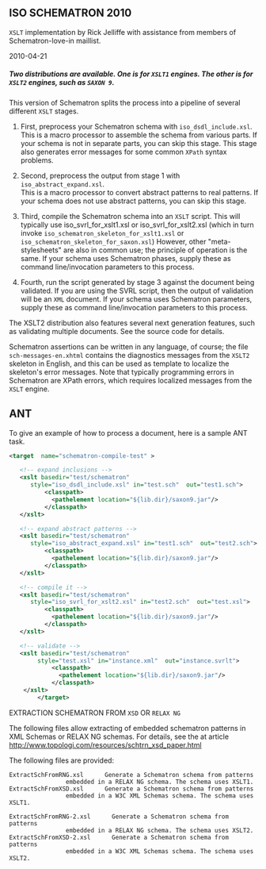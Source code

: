 ## ISO SCHEMATRON 2010

`XSLT` implementation by Rick Jelliffe with assistance from members of Schematron-love-in maillist.

2010-04-21

##### Two distributions are available. One is for `XSLT1` engines. The other is for `XSLT2` engines, such as `SAXON 9`.


This version of Schematron splits the process into a pipeline of several different `XSLT` stages.

1) First, preprocess your Schematron schema with `iso_dsdl_include.xsl`.  
This is a macro processor to assemble the schema from various parts. 
If your schema is not in separate parts, you can skip this stage.
This stage also generates error messages for some common `XPath` syntax problems.

2) Second, preprocess the output from stage 1 with `iso_abstract_expand.xsl`.  
This is a macro processor to convert abstract patterns to real patterns. 
If your schema does not use abstract patterns, you can skip this
stage.

3) Third, compile the Schematron schema into an `XSLT` script. 
This will typically use iso_svrl_for_xslt1.xsl or iso_svrl_for_xslt2.xsl 
(which in turn invoke `iso_schematron_skeleton_for_xslt1.xsl` or `iso_schematron_skeleton_for_saxon.xsl`)
However, other "meta-stylesheets" are also in common use; the principle of operation is the same.
If your schema uses Schematron phases, supply these as command line/invocation parameters
to this process.

4) Fourth, run the script generated by stage 3 against the document being validated.
If you are using the SVRL script, then the output of validation will be an `XML` document.
If your schema uses Schematron parameters, supply these as command line/invocation parameters
to this process. 


The XSLT2 distribution also features several next generation features, 
such as validating multiple documents. See the source code for details.

Schematron assertions can be written in any language, of course; the file
`sch-messages-en.xhtml` contains the diagnostics messages from the `XSLT2` skeleton
in English, and this can be used as template to localize the skeleton's
error messages. Note that typically programming errors in Schematron are XPath
errors, which requires localized messages from the `XSLT` engine.

ANT
---
To give an example of how to process a document, here is a sample ANT task.

```XML
<target  name="schematron-compile-test" >

   <!-- expand inclusions -->
   <xslt basedir="test/schematron"
      style="iso_dsdl_include.xsl" in="test.sch"  out="test1.sch"> 
          <classpath>
            <pathelement location="${lib.dir}/saxon9.jar"/>
          </classpath>
   </xslt>

   <!-- expand abstract patterns -->
   <xslt basedir="test/schematron"
      style="iso_abstract_expand.xsl" in="test1.sch"  out="test2.sch"> 
          <classpath>
            <pathelement location="${lib.dir}/saxon9.jar"/>
          </classpath>
   </xslt>

   <!-- compile it -->
   <xslt basedir="test/schematron"
      style="iso_svrl_for_xslt2.xsl" in="test2.sch"  out="test.xsl"> 
          <classpath>
            <pathelement location="${lib.dir}/saxon9.jar"/>
          </classpath>
   </xslt>

   <!-- validate -->
   <xslt basedir="test/schematron"
        style="test.xsl" in="instance.xml"  out="instance.svrlt"> 
            <classpath>
              <pathelement location="${lib.dir}/saxon9.jar"/>
            </classpath>
	</xslt>
		</target>
```
		
  EXTRACTION SCHEMATRON FROM `XSD` OR `RELAX NG`

  The following files allow extracting of embedded schematron patterns
  in XML Schemas or RELAX NG schemas. For details, see the at
    article http://www.topologi.com/resources/schtrn_xsd_paper.html

  The following files are provided:

    ExtractSchFromRNG.xsl      Generate a Schematron schema from patterns
                    embedded in a RELAX NG schema. The schema uses XSLT1.                 
    ExtractSchFromXSD.xsl      Generate a Schematron schema from patterns
                    embedded in a W3C XML Schemas schema. The schema uses XSLT1.

    ExtractSchFromRNG-2.xsl      Generate a Schematron schema from patterns
                    embedded in a RELAX NG schema. The schema uses XSLT2.                 
    ExtractSchFromXSD-2.xsl      Generate a Schematron schema from patterns
                    embedded in a W3C XML Schemas schema. The schema uses XSLT2.
